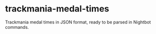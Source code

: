 # trackmania-medal-times

Trackmania medal times in JSON format, ready to be parsed in Nightbot commands.
